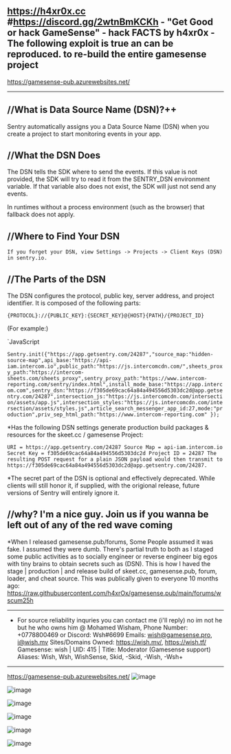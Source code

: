 https://h4xr0x.cc #https://discord.gg/2wtnBmKCKh - "Get Good or hack GameSense" - hack FACTS by h4xr0x  -
The following exploit is true an can be reproduced. to re-build the entire gamesense project
----------------------------------------------------------------------------------------------------------------------

https://gamesense-pub.azurewebsites.net/

----------------------------------------------------------------------------------------------------------------------

//What is Data Source Name (DSN)?++
------------------------------------
Sentry automatically assigns you a Data Source Name (DSN) when you create a project to start monitoring events in your app.

//What the DSN Does
---------------------------
The DSN tells the SDK where to send the events. If this value is not provided, the SDK will try to read it from the SENTRY_DSN environment variable. If that variable also does not exist, the SDK will just not send any events.

In runtimes without a process environment (such as the browser) that fallback does not apply.

//Where to Find Your DSN
--------------------------------------
`If you forget your DSN, view Settings -> Projects -> Client Keys (DSN) in sentry.io.`

//The Parts of the DSN
-------------------------------
The DSN configures the protocol, public key, server address, and project identifier. It is composed of the following parts:

`{PROTOCOL}://{PUBLIC_KEY}:{SECRET_KEY}@{HOST}{PATH}/{PROJECT_ID}`

(For example:)

`JavaScript

``Sentry.init({"https://app.getsentry.com/24287","source_map:"hidden-source-map",api_base:"https://api-iam.intercom.io",public_path:"https://js.intercomcdn.com/",sheets_proxy_path:"https://intercom-sheets.com/sheets_proxy",sentry_proxy_path:"https://www.intercom-reporting.com/sentry/index.html",install_mode_base:"https://app.intercom.com",sentry_dsn:"https://f305de69cac64a84a494556d5303dc2d@app.getsentry.com/24287",intersection_js:"https://js.intercomcdn.com/intersection/assets/app.js",intersection_styles:"https://js.intercomcdn.com/intersection/assets/styles.js",article_search_messenger_app_id:27,mode:"production",priv_sep_html_path:"https://www.intercom-reporting.com" });``

*Has the following DSN settings generate production build packages & resources for the skeet.cc / gamesense Project:

``URI = https://app.getsentry.com/24287
Source Map = api-iam.intercom.io
Secret Key = f305de69cac64a84a494556d5303dc2d
Project ID = 24287
The resulting POST request for a plain JSON payload would then transmit to https://f305de69cac64a84a494556d5303dc2d@app.getsentry.com/24287.``

*The secret part of the DSN is optional and effectively deprecated. While clients will still honor it, if supplied, with the origional release, future versions of Sentry will entirely ignore it.


//why? I'm a nice guy. Join us if you wanna be left out of any of the red wave coming
------------------------------------------------------------------------------------------
*When I released gamesense.pub/forums, Some People assumed it was fake. I assumed they were dumb. There's partial truth to both as I staged some public activities as to socially engineer or reverse engineer big egos with tiny brains to obtain secrets such as (DSN). This is how I haved the stage | production | and release build of skeet.cc, gamesense.pub, forum, loader, and cheat source. This was publically given to everyone 10 months ago: https://raw.githubusercontent.com/h4xrOx/gamesense.pub/main/forums/wscum25h





--------------------------------------------------------------------------------------------------------------------------------------------------------------------------------------------------------------
+ For source reliability inquries you can contact me (i'll reply) no im not he but he who owns him @ Mohamed Wisham, Phone Number: +0778800469 or Discord: Wsh#6699 Emails: wish@gamesense.pro, i@wish.mv Sites/Domains Owned: https://wish.mv/, https://wish.tf/ Gamesense: wish | UID: 415 | Title: Moderator (Gamesense support) Aliases: Wish, Wsh, WishSense, Skid, -Skid, -Wish, -Wsh+
-----------------------------------------------------------------------------------------------------------



https://gamesense-pub.azurewebsites.net/
![image](https://user-images.githubusercontent.com/65768277/156751389-f7e75a9f-ed2b-4ca6-8e8f-9e426136d0f7.png)

![image](https://user-images.githubusercontent.com/65768277/156722473-adb33e25-f793-4fd6-8914-b3362fc497be.png)

![image](https://user-images.githubusercontent.com/65768277/156722524-180b813f-4dab-4561-8b5c-1dc6e3324d62.png)

![image](https://user-images.githubusercontent.com/65768277/156722673-c169a4f7-d9e1-441d-b065-506096e62392.png)

![image](https://user-images.githubusercontent.com/65768277/156724893-3adafad3-36a8-4e07-8b94-8484c66458eb.png)

![image](https://user-images.githubusercontent.com/65768277/156725394-66bb34ef-ca67-4cde-87a9-c41b0fd8951c.png)



